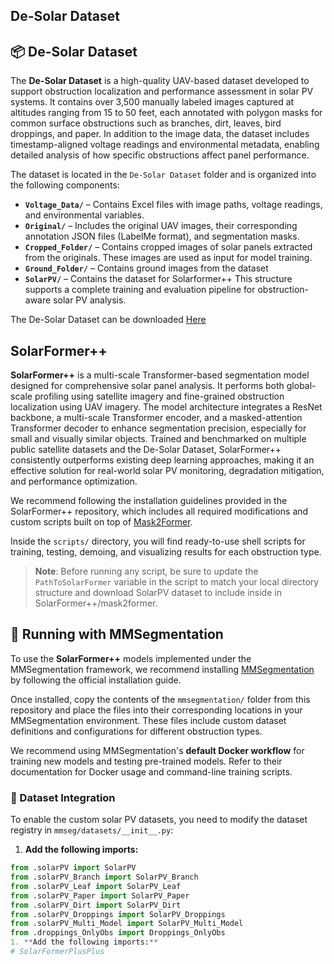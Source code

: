 ## De-Solar Dataset

## 📦 De-Solar Dataset

The **De-Solar Dataset** is a high-quality UAV-based dataset developed to support obstruction localization and performance assessment in solar PV systems. It contains over 3,500 manually labeled images captured at altitudes ranging from 15 to 50 feet, each annotated with polygon masks for common surface obstructions such as branches, dirt, leaves, bird droppings, and paper. In addition to the image data, the dataset includes timestamp-aligned voltage readings and environmental metadata, enabling detailed analysis of how specific obstructions affect panel performance.

The dataset is located in the `De-Solar Dataset` folder and is organized into the following components:

- **`Voltage_Data/`** – Contains Excel files with image paths, voltage readings, and environmental variables.
- **`Original/`** – Includes the original UAV images, their corresponding annotation JSON files (LabelMe format), and segmentation masks.
- **`Cropped_Folder/`** – Contains cropped images of solar panels extracted from the originals. These images are used as input for model training.
- **`Ground_Folder/`** – Contains ground images from the dataset
- **`SolarPV/`** – Contains the dataset for Solarformer++
This structure supports a complete training and evaluation pipeline for obstruction-aware solar PV analysis.

The De-Solar Dataset can be downloaded [Here](https://uark.box.com/s/89l7w5g5geeuhg9578wsc7998pdogjlu)

## SolarFormer++

**SolarFormer++** is a multi-scale Transformer-based segmentation model designed for comprehensive solar panel analysis. It performs both global-scale profiling using satellite imagery and fine-grained obstruction localization using UAV imagery. The model architecture integrates a ResNet backbone, a multi-scale Transformer encoder, and a masked-attention Transformer decoder to enhance segmentation precision, especially for small and visually similar objects. Trained and benchmarked on multiple public satellite datasets and the De-Solar Dataset, SolarFormer++ consistently outperforms existing deep learning approaches, making it an effective solution for real-world solar PV monitoring, degradation mitigation, and performance optimization.

We recommend following the installation guidelines provided in the SolarFormer++ repository, which includes all required modifications and custom scripts built on top of [Mask2Former](https://github.com/facebookresearch/Mask2Former). 

Inside the `scripts/` directory, you will find ready-to-use shell scripts for training, testing, demoing, and visualizing results for each obstruction type. 

> **Note**: Before running any script, be sure to update the `PathToSolarFormer` variable in the script to match your local directory structure and download SolarPV dataset to include inside in SolarFormer++/mask2former.

## 🧪 Running with MMSegmentation

To use the **SolarFormer++** models implemented under the MMSegmentation framework, we recommend installing [MMSegmentation](https://github.com/open-mmlab/mmsegmentation) by following the official installation guide.

Once installed, copy the contents of the `mmsegmentation/` folder from this repository and place the files into their corresponding locations in your MMSegmentation environment. These files include custom dataset definitions and configurations for different obstruction types.

We recommend using MMSegmentation's **default Docker workflow** for training new models and testing pre-trained models. Refer to their documentation for Docker usage and command-line training scripts.

### 🔧 Dataset Integration

To enable the custom solar PV datasets, you need to modify the dataset registry in `mmseg/datasets/__init__.py`:

1. **Add the following imports:**

```python
from .solarPV import SolarPV
from .solarPV_Branch import SolarPV_Branch
from .solarPV_Leaf import SolarPV_Leaf
from .solarPV_Paper import SolarPV_Paper
from .solarPV_Dirt import SolarPV_Dirt
from .solarPV_Droppings import SolarPV_Droppings
from .solarPV_Multi_Model import SolarPV_Multi_Model
from .droppings_OnlyObs import Droppings_OnlyObs
1. **Add the following imports:**
# SolarFormerPlusPlus

